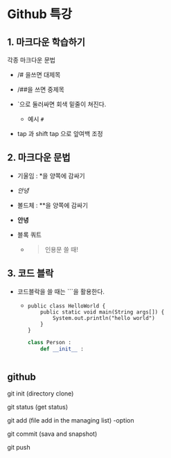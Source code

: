 # Github 특강

## 1. 마크다운 학습하기

각종 마크다운 문법

- /# 을쓰면 대제목

- /##을 쓰면 중제목

- `으로 둘러싸면 회색 밑줄이 쳐진다. 
  - 예시 `#`
- tap 과 shift tap 으로 앞여백 조정



## 2. 마크다운 문법

- 기울임  : *을 양쪽에 감싸기
  
- *안녕*
  
- 볼드체 : **을 양쪽에 감싸기
  
- **안녕**
  
- 블록 쿼트

  - > 인용문 쓸 때!

## 3. 코드 블락

- 코드블락을 쓸 때는 ```을 활용한다.

  - ```
    public class HelloWorld {
    	public static void main(String args[]) {
    		System.out.println("hello world")
    	}
    }
    ```

    ```python
    class Person :
    	def __init__ :
            
    ```

    



## github

git init (directory clone)

git status (get status)

git add (file add in the managing list) -option

git commit (sava and snapshot)

git push